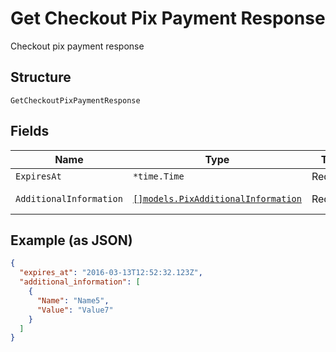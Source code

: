 
# Get Checkout Pix Payment Response

Checkout pix payment response

## Structure

`GetCheckoutPixPaymentResponse`

## Fields

| Name | Type | Tags | Description |
|  --- | --- | --- | --- |
| `ExpiresAt` | `*time.Time` | Required | Expires at |
| `AdditionalInformation` | [`[]models.PixAdditionalInformation`](../../doc/models/pix-additional-information.md) | Required | Additional information |

## Example (as JSON)

```json
{
  "expires_at": "2016-03-13T12:52:32.123Z",
  "additional_information": [
    {
      "Name": "Name5",
      "Value": "Value7"
    }
  ]
}
```

